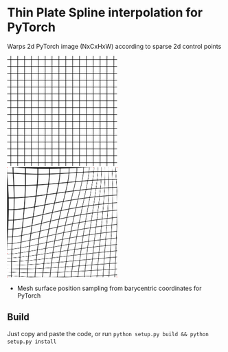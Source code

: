 # Thin Plate Spline interpolation for PyTorch

Warps 2d PyTorch image (NxCxHxW) according to sparse 2d control points

![image](demo/test.png)
![image](demo/result.png)

* Mesh surface position sampling from barycentric coordinates for PyTorch 

## Build

Just copy and paste the code, or run `python setup.py build && python setup.py install`
